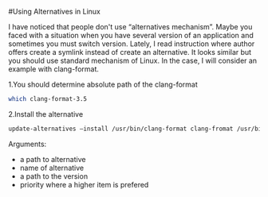 #Using Alternatives in Linux

   I have noticed that people don't use “alternatives mechanism”. Maybe you faced with a situation when you have several version of an application and sometimes you must switch version. 
   Lately, I read instruction where author offers create a symlink instead of create an alternative. It looks similar but you should use standard mechanism of Linux. 
   In the case, I will consider an example with clang-format.
   
1.You should determine absolute path of the clang-format
```bash
which clang-format-3.5
```
2.Install the alternative
```bash
update-alternatives –install /usr/bin/clang-format clang-fromat /usr/bin/clang-format-3.5 1
```

Arguments:
- a path to alternative
- name of alternative
- a path to the version
- priority where a higher item is prefered
